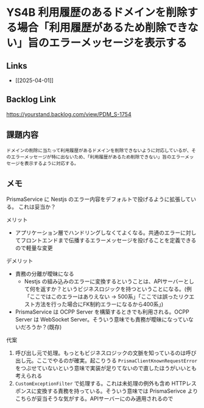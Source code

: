 # YS4B 利用履歴のあるドメインを削除する場合「利用履歴があるため削除できない」旨のエラーメッセージを表示する

## Links

- [[2025-04-01]]

## Backlog Link

https://yourstand.backlog.com/view/PDM_S-1754

## 課題内容

```
ドメインの削除に当たって利用履歴があるドメインを削除できないように対応しているが、そのエラーメッセージが特に出ないため、「利用履歴があるため削除できない」旨のエラーメッセージを表示するように対応する。
```

## メモ

PrismaService に Nestjs のエラー内容をデフォルトで投げるように拡張している。
これは妥当か？

メリット
- アプリケーション層でハンドリングしなくてよくなる。共通のエラーに対してフロントエンドまで伝播するエラーメッセージを投げることを定義できるので軽量な変更

デメリット
- 責務の分離が曖昧になる
	- Nestjs の組み込みのエラーに変換するということは、APIサーバーとして何を返すか？というビジネスロジックを持つということになる。(例「ここではこのエラーはありえない -> 500系」「ここでは誤ったリクエスト方法を行った場合にFK制約エラーになるから400系」)
- PrismaService は OCPP Server を構築するときでも利用される。OCPP Server は WebSocket Server。そういう意味でも責務が曖昧になっていないだろうか？(既存)

代案
1. 呼び出し元で処理。もっともビジネスロジックの文脈を知っているのは呼び出し元。ここでやるのが確実。起こりうる `PrismaClientKnownRequestError` をつぶせていないという意味で実装が足りてないので直したほうがいいとも考えられる
2. `CustomExceptionFilter` で処理する。これは未処理の例外も含め HTTPレスポンスに変換する責務を持っている。そういう意味では PrismaSerivce よりこちらが妥当そうな気がする。APIサーバーにのみ適用されるので